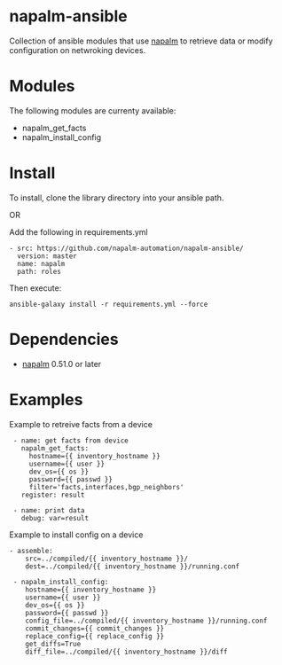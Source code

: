 napalm-ansible
======

Collection of ansible modules that use [napalm](https://github.com/napalm-automation/napalm) to retrieve data or modify configuration on netwroking devices.

Modules
=======
The following modules are currenty available:
- napalm_get_facts
- napalm_install_config

Install
=======
To install, clone the library directory into your ansible path.

OR

Add the following in requirements.yml
```
- src: https://github.com/napalm-automation/napalm-ansible/
  version: master
  name: napalm
  path: roles
```
Then execute:
```
ansible-galaxy install -r requirements.yml --force
```

Dependencies
=======
* [napalm](https://github.com/napalm-automation/napalm) 0.51.0 or later


Examples
=======
Example to retreive facts from a device
```
 - name: get facts from device
   napalm_get_facts:
     hostname={{ inventory_hostname }}
     username={{ user }}
     dev_os={{ os }}
     password={{ passwd }}
     filter='facts,interfaces,bgp_neighbors'
   register: result

 - name: print data
   debug: var=result
```
Example to install config on a device
```
- assemble:
    src=../compiled/{{ inventory_hostname }}/
    dest=../compiled/{{ inventory_hostname }}/running.conf

 - napalm_install_config:
    hostname={{ inventory_hostname }}
    username={{ user }}
    dev_os={{ os }}
    password={{ passwd }}
    config_file=../compiled/{{ inventory_hostname }}/running.conf
    commit_changes={{ commit_changes }}
    replace_config={{ replace_config }}
    get_diffs=True
    diff_file=../compiled/{{ inventory_hostname }}/diff
```
